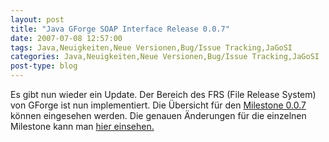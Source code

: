 ```yaml
---
layout: post
title: "Java GForge SOAP Interface Release 0.0.7"
date: 2007-07-08 12:57:00
tags: Java,Neuigkeiten,Neue Versionen,Bug/Issue Tracking,JaGoSI
categories: Java,Neuigkeiten,Neue Versionen,Bug/Issue Tracking,JaGoSI
post-type: blog
---
```

Es gibt nun  wieder ein Update. Der Bereich des FRS (File Release System) von GForge ist nun implementiert. Die Übersicht für den <a href="http://jagosi.soebes.de/milestone/Milestone%200.0.7">Milestone 0.0.7</a> können eingesehen werden. Die genauen Änderungen für die einzelnen Milestone kann man <a href="http://jagosi.soebes.de/query?status=closed&milestone=Milestone+0.0.7">hier einsehen.

